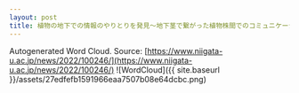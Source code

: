 ```yaml
---
layout: post
title: 植物の地下での情報のやりとりを発見～地下茎で繋がった植物株間でのコミュニケーション～
---
```

Autogenerated Word Cloud.
Source\: [https://www.niigata-u.ac.jp/news/2022/100246/](https://www.niigata-u.ac.jp/news/2022/100246/)
![WordCloud]({{ site.baseurl }}/assets/27edfefb1591966eaa7507b08e64dcbc.png)